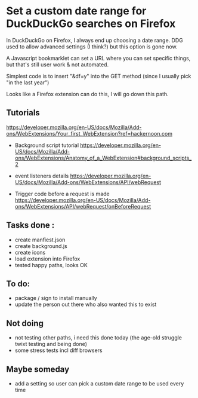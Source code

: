 # Set a custom date range for DuckDuckGo searches on Firefox

In DuckDuckGo on Firefox, I always end up choosing a date range.  DDG used to allow advanced settings (I think?) but this option is gone now.

A Javascript bookmarklet can set a URL where you can set specific things, but that's still user work & not automated.

Simplest code is to insert "&df=y" into the GET method (since I usually pick "in the last year")

Looks like a Firefox extension can do this, I will go down this path.  

## Tutorials 
https://developer.mozilla.org/en-US/docs/Mozilla/Add-ons/WebExtensions/Your_first_WebExtension?ref=hackernoon.com

- Background script tutorial
https://developer.mozilla.org/en-US/docs/Mozilla/Add-ons/WebExtensions/Anatomy_of_a_WebExtension#background_scripts_2

- event listeners details
https://developer.mozilla.org/en-US/docs/Mozilla/Add-ons/WebExtensions/API/webRequest

- Trigger code before a request is made  
https://developer.mozilla.org/en-US/docs/Mozilla/Add-ons/WebExtensions/API/webRequest/onBeforeRequest


## Tasks done : 
- create manfiest.json
- create background.js
- create icons
- load extension into Firefox
- tested happy paths, looks OK

## To do:
- package / sign to install manually
- update the person out there who also wanted this to exist

## Not doing 
- not testing other paths, i need this done today (the age-old struggle twixt testing and being done)
- some stress tests incl diff browsers

## Maybe someday
- add a setting so user can pick a custom date range to be used every time
